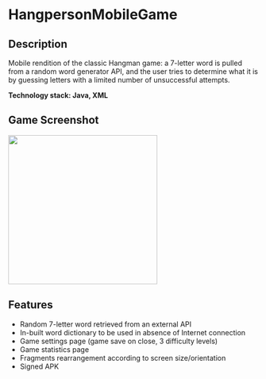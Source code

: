 # HangpersonMobileGame

## Description

Mobile rendition of the classic Hangman game: a 7-letter word is pulled from a random word generator API, and the user tries to determine what it is by guessing letters with a limited number of unsuccessful attempts.

**Technology stack: Java, XML**

## Game Screenshot

<img src="https://imgur.com/0gGHkzl.gif" width="300">

## Features

- Random 7-letter word retrieved from an external API
- In-built word dictionary to be used in absence of Internet connection
- Game settings page (game save on close, 3 difficulty levels)
- Game statistics page
- Fragments rearrangement according to screen size/orientation
- Signed APK
